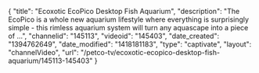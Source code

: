 {
    "title": "Ecoxotic EcoPico Desktop Fish Aquarium",
    "description": "The EcoPico is a whole new aquarium lifestyle where everything is surprisingly simple - this rimless aquarium system will turn any aquascape into a piece of ...",
    "channelid": "145113",
    "videoid": "145403",
    "date_created": "1394762649",
    "date_modified": "1418181183",
    "type": "captivate",
    "layout": "channelVideo",
    "url": "\/petco-tv\/ecoxotic-ecopico-desktop-fish-aquarium\/145113-145403"
}